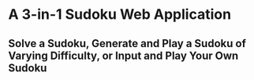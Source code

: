 # A 3-in-1 Sudoku Web Application
<h2>Solve a Sudoku, Generate and Play a Sudoku of Varying Difficulty, or Input and Play Your Own Sudoku
</h2>